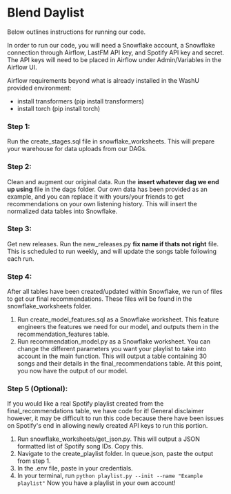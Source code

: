 # Blend Daylist

Below outlines instructions for running our code. 

In order to run our code, you will need a Snowflake account, a Snowflake connection through Airflow, LastFM API key, and Spotify API key and secret. The API keys will need to be placed in Airflow under Admin/Variables in the Airflow UI. 

Airflow requirements beyond what is already installed in the WashU provided environment:
* install transformers (pip install transformers)
* install torch (pip install torch)

### Step 1:
Run the create_stages.sql file in snowflake_worksheets. This will prepare your warehouse for data uploads from our DAGs. 

### Step 2:
Clean and augment our original data. Run the **insert whatever dag we end up using** file in the dags folder. Our own data has been provided as an example, and you can replace it with yours/your friends to get recommendations on your own listening history. This will insert the normalized data tables into Snowflake. 

### Step 3: 
Get new releases. Run the new_releases.py **fix name if thats not right** file. This is scheduled to run weekly, and will update the songs table following each run. 

### Step 4:
After all tables have been created/updated within Snowflake, we run of files to get our final recommendations. These files will be found in the snowflake_worksheets folder. 
1. Run create_model_features.sql as a Snowflake worksheet. This feature engineers the features we need for our model, and outputs them in the recommendation_features table. 
2. Run recommendation_model.py as a Snowflake worksheet. You can change the different parameters you want your playlist to take into account in the main function. This will output a table containing 30 songs and their details in the final_recommendations table. At this point, you now have the output of our model.

### Step 5 (Optional):
If you would like a real Spotify playlist created from the final_recommendations table, we have code for it! General disclaimer however, it may be difficult to run this code because there have been issues on Spotify's end in allowing newly created API keys to run this portion. 
1. Run snowflake_worksheets/get_json.py. This will output a JSON formatted list of Spotify song IDs. Copy this.
2. Navigate to the create_playlist folder. In queue.json, paste the output from step 1.
3. In the .env file, paste in your credentials. 
4. In your terminal, run `python playlist.py --init --name "Example playlist"`
Now you have a playlist in your own account!

